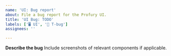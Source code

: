 ```yaml
---
name: 'UI: Bug report'
about: File a bug report for the Profury UI.
title: 'UI Bug: TODO'
labels: ['🖥 UI', '🐛 T-bug']
assignees: ''

---
```


**Describe the bug**
Include screenshots of relevant components if applicable.
